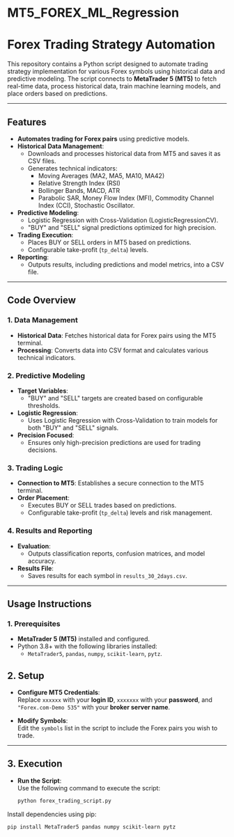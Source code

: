 # MT5_FOREX_ML_Regression
# **Forex Trading Strategy Automation**

This repository contains a Python script designed to automate trading strategy implementation for various Forex symbols using historical data and predictive modeling. The script connects to **MetaTrader 5 (MT5)** to fetch real-time data, process historical data, train machine learning models, and place orders based on predictions.

---

## **Features**

- **Automates trading for Forex pairs** using predictive models.
- **Historical Data Management**:
  - Downloads and processes historical data from MT5 and saves it as CSV files.
  - Generates technical indicators:
    - Moving Averages (MA2, MA5, MA10, MA42)
    - Relative Strength Index (RSI)
    - Bollinger Bands, MACD, ATR
    - Parabolic SAR, Money Flow Index (MFI), Commodity Channel Index (CCI), Stochastic Oscillator.
- **Predictive Modeling**:
  - Logistic Regression with Cross-Validation (LogisticRegressionCV).
  - "BUY" and "SELL" signal predictions optimized for high precision.
- **Trading Execution**:
  - Places BUY or SELL orders in MT5 based on predictions.
  - Configurable take-profit (`tp_delta`) levels.
- **Reporting**:
  - Outputs results, including predictions and model metrics, into a CSV file.

---

## **Code Overview**

### **1. Data Management**
- **Historical Data**: Fetches historical data for Forex pairs using the MT5 terminal.
- **Processing**: Converts data into CSV format and calculates various technical indicators.

### **2. Predictive Modeling**
- **Target Variables**:
  - "BUY" and "SELL" targets are created based on configurable thresholds.
- **Logistic Regression**:
  - Uses Logistic Regression with Cross-Validation to train models for both "BUY" and "SELL" signals.
- **Precision Focused**:
  - Ensures only high-precision predictions are used for trading decisions.

### **3. Trading Logic**
- **Connection to MT5**: Establishes a secure connection to the MT5 terminal.
- **Order Placement**:
  - Executes BUY or SELL trades based on predictions.
  - Configurable take-profit (`tp_delta`) levels and risk management.

### **4. Results and Reporting**
- **Evaluation**:
  - Outputs classification reports, confusion matrices, and model accuracy.
- **Results File**:
  - Saves results for each symbol in `results_30_2days.csv`.

---

## **Usage Instructions**

### **1. Prerequisites**
- **MetaTrader 5 (MT5)** installed and configured.
- Python 3.8+ with the following libraries installed:
  - `MetaTrader5`, `pandas`, `numpy`, `scikit-learn`, `pytz`.

## **2. Setup**

- **Configure MT5 Credentials**:  
  Replace `xxxxxx` with your **login ID**, `xxxxxxx` with your **password**, and `"Forex.com-Demo 535"` with your **broker server name**.

- **Modify Symbols**:  
  Edit the `symbols` list in the script to include the Forex pairs you wish to trade.

---

## **3. Execution**

- **Run the Script**:  
  Use the following command to execute the script:
  ```bash
  python forex_trading_script.py

Install dependencies using pip:
```bash
pip install MetaTrader5 pandas numpy scikit-learn pytz
